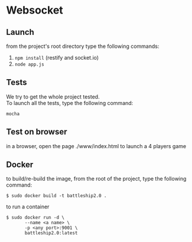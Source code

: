 # Websocket

## Launch

from the project's root directory type the following commands:

1. `npm install` (restify and socket.io)
2. `node app.js`

## Tests
We try to get the whole project tested.  
To launch all the tests, type the following command:

`mocha`

## Test on browser
in a browser, open the page ./www/index.html to launch a 4 players game

## Docker
to build/re-build the image, from the root of the project, type the following command:  
```shell
$ sudo docker build -t battleship2.0 .
```

to run a container
```shell
$ sudo docker run -d \
       --name <a name> \
       -p <any port>:9001 \
       battleship2.0:latest
```

